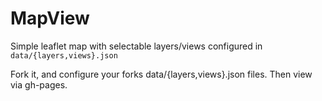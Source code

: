 # MapView

Simple leaflet map with selectable layers/views configured in ```data/{layers,views}.json```

Fork it, and configure your forks data/{layers,views}.json files.  Then view via gh-pages.   
